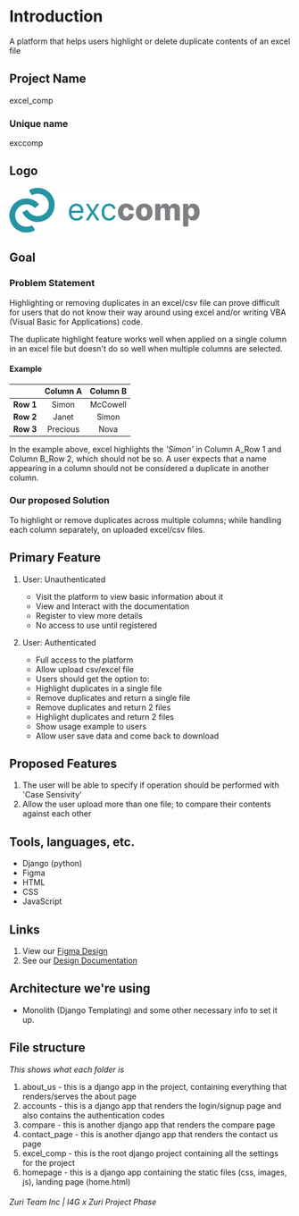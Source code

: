 # Introduction

A platform that helps users highlight or delete duplicate contents of an excel file

## Project Name

excel_comp

### Unique name

exccomp

## Logo

![exccomp logo](./excel_comp/homepage/static/images/Logo2.svg "Unique exccomp logo.")

## Goal

### Problem Statement
Highlighting or removing duplicates in an excel/csv file can prove difficult for users that do not know their way around using excel and/or writing VBA (Visual Basic for Applications) code.

The duplicate highlight feature works well when applied on a single column in an excel file but doesn't do so well when multiple columns are selected. 

#### Example
|            | Column A   | Column B   |
| ---------- |:----------:|:----------:|
| **Row 1**  | Simon      | McCowell   |
| **Row 2**  | Janet      | Simon      |
| **Row 3**  | Precious   | Nova       |

In the example above, excel highlights the _'Simon'_ in Column A_Row 1 and Column B_Row 2, which should not be so.
A user expects that a name appearing in a column should not be considered a duplicate in another column.

### Our proposed Solution

To highlight or remove duplicates across multiple columns; while handling each column separately, on uploaded excel/csv files.

## Primary Feature

1. User: Unauthenticated
    * Visit the platform to view basic information about it
    * View and Interact with the documentation
    * Register to view more details
    * No access to use until registered

1. User: Authenticated
    * Full access to the platform
    * Allow upload csv/excel file
    * Users should get the option to:
    * Highlight duplicates in a single file
    * Remove duplicates and return a single file
    * Remove duplicates and return 2 files
    * Highlight duplicates and return 2 files
    * Show usage example to users
    * Allow user save data and come back to download

## Proposed Features
1. The user will be able to specify if operation should be performed with 'Case Sensivity'
1.  Allow the user upload more than one file; to compare their contents against each other

## Tools, languages, etc.
* Django (python)
* Figma
* HTML
* CSS
* JavaScript

## Links
1. View our [Figma Design](https://www.figma.com/file/HTwo1y7ypEGFKyU5bg4ysm/Team---103-Project?node-id=1%3A3)
1. See our [Design Documentation](https://slite.com/organization/join-link/okeogheneonobraekpeyan/e0fDCHxEouZAvG6YxkLWD7/default)

## Architecture we're using 
* Monolith (Django Templating) 
and some other necessary info to set it up.

## File structure
_This shows what each folder is_

1. about_us - this is a django app in the project, containing everything that renders/serves the about page
1. accounts - this is a django app that renders the login/signup page and also contains the authentication codes
1. compare - this is another django app that renders the compare page
1. contact_page - this is another django app that renders the contact us page
1. excel_comp -  this is the root django project containing all the settings for the project
1. homepage - this is a django app containing the static files (css, images, js), landing page (home.html)

###### Zuri Team Inc | I4G x Zuri Project Phase
